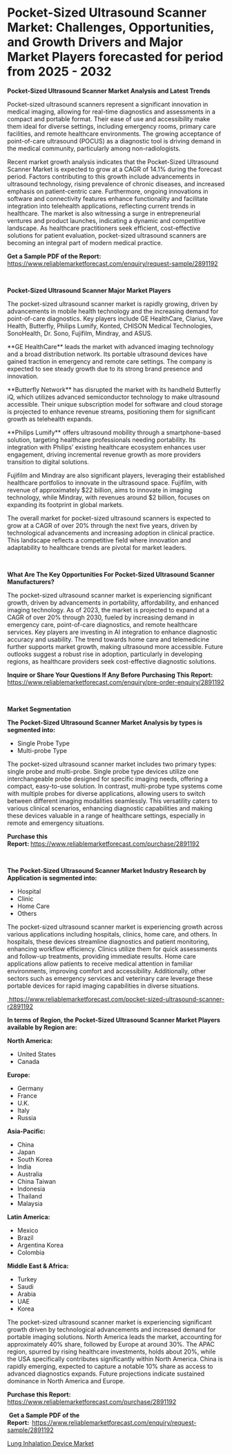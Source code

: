 <p><h1>Pocket-Sized Ultrasound Scanner Market: Challenges, Opportunities, and Growth Drivers and Major Market Players forecasted for period from 2025 - 2032</h1></p><p><strong>Pocket-Sized Ultrasound Scanner Market Analysis and Latest Trends</strong></p>
<p><p>Pocket-sized ultrasound scanners represent a significant innovation in medical imaging, allowing for real-time diagnostics and assessments in a compact and portable format. Their ease of use and accessibility make them ideal for diverse settings, including emergency rooms, primary care facilities, and remote healthcare environments. The growing acceptance of point-of-care ultrasound (POCUS) as a diagnostic tool is driving demand in the medical community, particularly among non-radiologists.</p><p>Recent market growth analysis indicates that the Pocket-Sized Ultrasound Scanner Market is expected to grow at a CAGR of 14.1% during the forecast period. Factors contributing to this growth include advancements in ultrasound technology, rising prevalence of chronic diseases, and increased emphasis on patient-centric care. Furthermore, ongoing innovations in software and connectivity features enhance functionality and facilitate integration into telehealth applications, reflecting current trends in healthcare. The market is also witnessing a surge in entrepreneurial ventures and product launches, indicating a dynamic and competitive landscape. As healthcare practitioners seek efficient, cost-effective solutions for patient evaluation, pocket-sized ultrasound scanners are becoming an integral part of modern medical practice.</p></p>
<p><strong>Get a Sample PDF of the Report:&nbsp;</strong> <a href="https://www.reliablemarketforecast.com/enquiry/request-sample/2891192?utm_campaign=3194&utm_medium=2&utm_source=Github&utm_content=ia&utm_term=14032025&utm_id=pocket-sized-ultrasound-scanner">https://www.reliablemarketforecast.com/enquiry/request-sample/2891192</a></p>
<p>&nbsp;</p>
<p><strong>Pocket-Sized Ultrasound Scanner Major Market Players</strong></p>
<p><p>The pocket-sized ultrasound scanner market is rapidly growing, driven by advancements in mobile health technology and the increasing demand for point-of-care diagnostics. Key players include GE HealthCare, Clarius, Vave Health, Butterfly, Philips Lumify, Konted, CHISON Medical Technologies, SonoHealth, Dr. Sono, Fujifilm, Mindray, and ASUS.</p><p>**GE HealthCare** leads the market with advanced imaging technology and a broad distribution network. Its portable ultrasound devices have gained traction in emergency and remote care settings. The company is expected to see steady growth due to its strong brand presence and innovation.</p><p>**Butterfly Network** has disrupted the market with its handheld Butterfly iQ, which utilizes advanced semiconductor technology to make ultrasound accessible. Their unique subscription model for software and cloud storage is projected to enhance revenue streams, positioning them for significant growth as telehealth expands.</p><p>**Philips Lumify** offers ultrasound mobility through a smartphone-based solution, targeting healthcare professionals needing portability. Its integration with Philips’ existing healthcare ecosystem enhances user engagement, driving incremental revenue growth as more providers transition to digital solutions.</p><p>Fujifilm and Mindray are also significant players, leveraging their established healthcare portfolios to innovate in the ultrasound space. Fujifilm, with revenue of approximately $22 billion, aims to innovate in imaging technology, while Mindray, with revenues around $2 billion, focuses on expanding its footprint in global markets.</p><p>The overall market for pocket-sized ultrasound scanners is expected to grow at a CAGR of over 20% through the next five years, driven by technological advancements and increasing adoption in clinical practice. This landscape reflects a competitive field where innovation and adaptability to healthcare trends are pivotal for market leaders.</p></p>
<p>&nbsp;</p>
<p><strong>What Are The Key Opportunities For Pocket-Sized Ultrasound Scanner Manufacturers?</strong></p>
<p><p>The pocket-sized ultrasound scanner market is experiencing significant growth, driven by advancements in portability, affordability, and enhanced imaging technology. As of 2023, the market is projected to expand at a CAGR of over 20% through 2030, fueled by increasing demand in emergency care, point-of-care diagnostics, and remote healthcare services. Key players are investing in AI integration to enhance diagnostic accuracy and usability. The trend towards home care and telemedicine further supports market growth, making ultrasound more accessible. Future outlooks suggest a robust rise in adoption, particularly in developing regions, as healthcare providers seek cost-effective diagnostic solutions.</p></p>
<p><strong>Inquire or Share Your Questions If Any Before Purchasing This Report:</strong> <a href="https://www.reliablemarketforecast.com/enquiry/pre-order-enquiry/2891192?utm_campaign=3194&utm_medium=2&utm_source=Github&utm_content=ia&utm_term=14032025&utm_id=pocket-sized-ultrasound-scanner">https://www.reliablemarketforecast.com/enquiry/pre-order-enquiry/2891192</a></p>
<p>&nbsp;</p>
<p><strong>Market Segmentation</strong></p>
<p><strong>The Pocket-Sized Ultrasound Scanner Market Analysis by types is segmented into:</strong></p>
<p><ul><li>Single Probe Type</li><li>Multi-probe Type</li></ul></p>
<p><p>The pocket-sized ultrasound scanner market includes two primary types: single probe and multi-probe. Single probe type devices utilize one interchangeable probe designed for specific imaging needs, offering a compact, easy-to-use solution. In contrast, multi-probe type systems come with multiple probes for diverse applications, allowing users to switch between different imaging modalities seamlessly. This versatility caters to various clinical scenarios, enhancing diagnostic capabilities and making these devices valuable in a range of healthcare settings, especially in remote and emergency situations.</p></p>
<p><strong>Purchase this Report:&nbsp;</strong><a href="https://www.reliablemarketforecast.com/purchase/2891192?utm_campaign=3194&utm_medium=2&utm_source=Github&utm_content=ia&utm_term=14032025&utm_id=pocket-sized-ultrasound-scanner">https://www.reliablemarketforecast.com/purchase/2891192</a></p>
<p>&nbsp;</p>
<p><strong>The Pocket-Sized Ultrasound Scanner Market Industry Research by Application is segmented into:</strong></p>
<p><ul><li>Hospital</li><li>Clinic</li><li>Home Care</li><li>Others</li></ul></p>
<p><p>The pocket-sized ultrasound scanner market is experiencing growth across various applications including hospitals, clinics, home care, and others. In hospitals, these devices streamline diagnostics and patient monitoring, enhancing workflow efficiency. Clinics utilize them for quick assessments and follow-up treatments, providing immediate results. Home care applications allow patients to receive medical attention in familiar environments, improving comfort and accessibility. Additionally, other sectors such as emergency services and veterinary care leverage these portable devices for rapid imaging capabilities in diverse situations.</p></p>
<p><a href="https://www.reliablemarketforecast.com/pocket-sized-ultrasound-scanner-r2891192?utm_campaign=3194&utm_medium=2&utm_source=Github&utm_content=ia&utm_term=14032025&utm_id=pocket-sized-ultrasound-scanner">&nbsp;https://www.reliablemarketforecast.com/pocket-sized-ultrasound-scanner-r2891192</a></p>
<p><strong>In terms of Region, the Pocket-Sized Ultrasound Scanner Market Players available by Region are:</strong></p>
<p>
    <p> <strong> North America: </strong>
        <ul>
            <li>United States</li>
            <li>Canada</li>
        </ul>
        </p> 
    <p> <strong> Europe: </strong>
        <ul>
            <li>Germany</li>
            <li>France</li>
            <li>U.K.</li>
            <li>Italy</li>
            <li>Russia</li>
        </ul>
        </p> 
    <p> <strong> Asia-Pacific: </strong>
        <ul>
            <li>China</li>
            <li>Japan</li>
            <li>South Korea</li>
            <li>India</li>
            <li>Australia</li>
            <li>China Taiwan</li>
            <li>Indonesia</li>
            <li>Thailand</li>
            <li>Malaysia</li>
        </ul>
        </p> 
    <p> <strong> Latin America: </strong>
        <ul>
            <li>Mexico</li>
            <li>Brazil</li>
            <li>Argentina Korea</li>
            <li>Colombia</li>
        </ul>
        </p> 
    <p> <strong> Middle East & Africa: </strong>
        <ul>
            <li>Turkey</li>
            <li>Saudi</li>
            <li>Arabia</li>
            <li>UAE</li>
            <li>Korea</li>
        </ul>
    </p>
    </p>
<p><p>The pocket-sized ultrasound scanner market is experiencing significant growth driven by technological advancements and increased demand for portable imaging solutions. North America leads the market, accounting for approximately 40% share, followed by Europe at around 30%. The APAC region, spurred by rising healthcare investments, holds about 20%, while the USA specifically contributes significantly within North America. China is rapidly emerging, expected to capture a notable 10% share as access to advanced diagnostics expands. Future projections indicate sustained dominance in North America and Europe.</p></p>
<p><strong>Purchase this Report: </strong><a href="https://www.reliablemarketforecast.com/purchase/2891192?utm_campaign=3194&utm_medium=2&utm_source=Github&utm_content=ia&utm_term=14032025&utm_id=pocket-sized-ultrasound-scanner">https://www.reliablemarketforecast.com/purchase/2891192</a></p>
<p>&nbsp;<strong>Get a Sample PDF of the Report:&nbsp;&nbsp;</strong><a href="https://www.reliablemarketforecast.com/enquiry/request-sample/2891192?utm_campaign=3194&utm_medium=2&utm_source=Github&utm_content=ia&utm_term=14032025&utm_id=pocket-sized-ultrasound-scanner">https://www.reliablemarketforecast.com/enquiry/request-sample/2891192</a></p>
<p><strong></strong></p>
<p><p><a href="https://github.com/celpabembes/Market-Research-Report-List-1/blob/main/lung-inhalation-device-market.md?utm_campaign=3194&utm_medium=2&utm_source=Github&utm_content=ia&utm_term=14032025&utm_id=pocket-sized-ultrasound-scanner">Lung Inhalation Device Market</a></p></p>